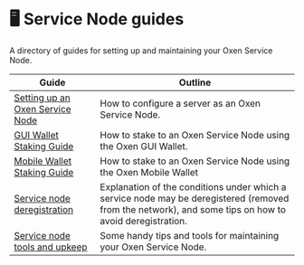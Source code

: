 # 🖥 Service Node guides

A directory of guides for setting up and maintaining your Oxen Service Node.

| Guide                                                                 | Outline                                                                                                                                                |
| --------------------------------------------------------------------- | ------------------------------------------------------------------------------------------------------------------------------------------------------ |
| [Setting up an Oxen Service Node](setting-up-an-oxen-service-node.md) | How to configure a server as an Oxen Service Node.                                                                                                     |
| [GUI Wallet Staking Guide](staking-to-shared-service-node.md)         | How to stake to an Oxen Service Node using the Oxen GUI Wallet.                                                                                        |
| [Mobile Wallet Staking Guide](mobile-wallet-staking-guide.md)         | How to stake to an Oxen Service Node using the Oxen Mobile Wallet                                                                                      |
| [Service node deregistration](service-node-deregistration.md)         | Explanation of the conditions under which a service node may be deregistered (removed from the network), and some tips on how to avoid deregistration. |
| [Service node tools and upkeep](service-node-tools-upkeep.md)         | Some handy tips and tools for maintaining your Oxen Service Node.                                                                                      |

